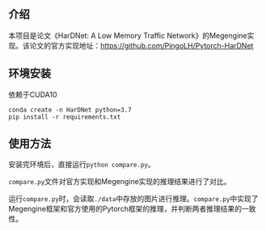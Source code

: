 ## 介绍

本项目是论文《HarDNet: A Low Memory Traffic Network》的Megengine实现。该论文的官方实现地址：https://github.com/PingoLH/Pytorch-HarDNet


## 环境安装

依赖于CUDA10

```
conda create -n HarDNet python=3.7
pip install -r requirements.txt
```

## 使用方法

安装完环境后，直接运行`python compare.py`。

`compare.py`文件对官方实现和Megengine实现的推理结果进行了对比。

运行`compare.py`时，会读取`./data`中存放的图片进行推理。`compare.py`中实现了Megengine框架和官方使用的Pytorch框架的推理，并判断两者推理结果的一致性。